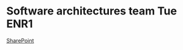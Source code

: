 # Software architectures team Tue ENR1

[SharePoint](https://cunicz-my.sharepoint.com/:f:/g/personal/11165798_cuni_cz/EjVVRpkl9ShNg5M32JX3ftsB_iCvSPe10qQhRrTrcGT4BQ?e=Vn1I3S)